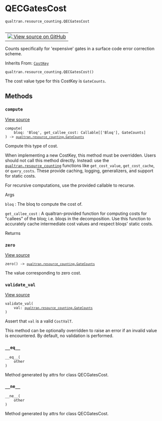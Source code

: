 # QECGatesCost
`qualtran.resource_counting.QECGatesCost`


<table class="tfo-notebook-buttons tfo-api nocontent" align="left">
<td>
  <a target="_blank" href="https://github.com/quantumlib/Qualtran/blob/main/qualtran/resource_counting/_bloq_counts.py#L199-L255">
    <img src="https://www.tensorflow.org/images/GitHub-Mark-32px.png" />
    View source on GitHub
  </a>
</td>
</table>



Counts specifically for 'expensive' gates in a surface code error correction scheme.

Inherits From: [`CostKey`](../../qualtran/resource_counting/CostKey.md)

<pre class="devsite-click-to-copy prettyprint lang-py tfo-signature-link">
<code>qualtran.resource_counting.QECGatesCost()
</code></pre>



<!-- Placeholder for "Used in" -->

The cost value type for this CostKey is `GateCounts`.

## Methods

<h3 id="compute"><code>compute</code></h3>

<a target="_blank" class="external" href="https://github.com/quantumlib/Qualtran/blob/main/qualtran/resource_counting/_bloq_counts.py#L206-L245">View source</a>

<pre class="devsite-click-to-copy prettyprint lang-py tfo-signature-link">
<code>compute(
    bloq: 'Bloq', get_callee_cost: Callable[['Bloq'], GateCounts]
) -> <a href="../../qualtran/resource_counting/GateCounts.html"><code>qualtran.resource_counting.GateCounts</code></a>
</code></pre>

Compute this type of cost.

When implementing a new CostKey, this method must be overridden.
Users should not call this method directly. Instead: use the <a href="../../qualtran/resource_counting.html"><code>qualtran.resource_counting</code></a>
functions like `get_cost_value`, `get_cost_cache`, or `query_costs`. These provide
caching, logging, generalizers, and support for static costs.

For recursive computations, use the provided callable to recurse.

Args

`bloq`
: The bloq to compute the cost of.

`get_callee_cost`
: A qualtran-provided function for computing costs for "callees"
  of the bloq; i.e. bloqs in the decomposition. Use this function to accurately
  cache intermediate cost values and respect bloqs' static costs.




Returns




<h3 id="zero"><code>zero</code></h3>

<a target="_blank" class="external" href="https://github.com/quantumlib/Qualtran/blob/main/qualtran/resource_counting/_bloq_counts.py#L247-L248">View source</a>

<pre class="devsite-click-to-copy prettyprint lang-py tfo-signature-link">
<code>zero() -> <a href="../../qualtran/resource_counting/GateCounts.html"><code>qualtran.resource_counting.GateCounts</code></a>
</code></pre>

The value corresponding to zero cost.


<h3 id="validate_val"><code>validate_val</code></h3>

<a target="_blank" class="external" href="https://github.com/quantumlib/Qualtran/blob/main/qualtran/resource_counting/_bloq_counts.py#L250-L252">View source</a>

<pre class="devsite-click-to-copy prettyprint lang-py tfo-signature-link">
<code>validate_val(
    val: <a href="../../qualtran/resource_counting/GateCounts.html"><code>qualtran.resource_counting.GateCounts</code></a>
)
</code></pre>

Assert that `val` is a valid `CostValT`.

This method can be optionally overridden to raise an error if an invalid value
is encountered. By default, no validation is performed.

<h3 id="__eq__"><code>__eq__</code></h3>

<pre class="devsite-click-to-copy prettyprint lang-py tfo-signature-link">
<code>__eq__(
    other
)
</code></pre>

Method generated by attrs for class QECGatesCost.


<h3 id="__ne__"><code>__ne__</code></h3>

<pre class="devsite-click-to-copy prettyprint lang-py tfo-signature-link">
<code>__ne__(
    other
)
</code></pre>

Method generated by attrs for class QECGatesCost.




